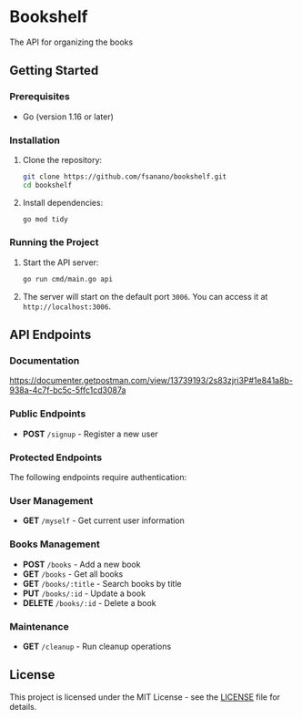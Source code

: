 # Bookshelf
The API for organizing the books

## Getting Started

### Prerequisites
- Go (version 1.16 or later)

### Installation
1. Clone the repository:
   ```bash
   git clone https://github.com/fsanano/bookshelf.git
   cd bookshelf
   ```

2. Install dependencies:
   ```bash
   go mod tidy
   ```

### Running the Project

1. Start the API server:
   ```bash
   go run cmd/main.go api
   ```

2. The server will start on the default port `3006`. You can access it at `http://localhost:3006`.

## API Endpoints

### Documentation
https://documenter.getpostman.com/view/13739193/2s83zjri3P#1e841a8b-938a-4c7f-bc5c-5ffc1cd3087a

### Public Endpoints
- **POST** `/signup` - Register a new user

### Protected Endpoints
The following endpoints require authentication:

### User Management
- **GET** `/myself` - Get current user information

### Books Management
- **POST** `/books` - Add a new book
- **GET** `/books` - Get all books
- **GET** `/books/:title` - Search books by title
- **PUT** `/books/:id` - Update a book
- **DELETE** `/books/:id` - Delete a book

### Maintenance
- **GET** `/cleanup` - Run cleanup operations


## License

This project is licensed under the MIT License - see the [LICENSE](LICENSE) file for details.

